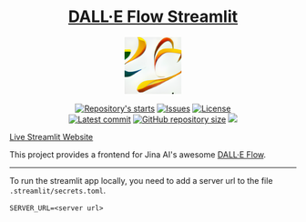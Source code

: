 <h1 align="center"> <a href="https://share.streamlit.io/tom-doerr/dalle_flow_streamlit/main"> DALL·E Flow Streamlit </a> </h1>

<p align="center">
    <img src="res/logo.png" width="100" height="100">
</p>

<p align="center">
    <a href="https://github.com/tom-doerr/dalle_flow_streamlit/stargazers"
        ><img
            src="https://img.shields.io/github/stars/tom-doerr/dalle_flow_streamlit?colorA=2c2837&colorB=c9cbff&style=for-the-badge&logo=starship style=flat-square"
            alt="Repository's starts"
    /></a>
    <a href="https://github.com/tom-doerr/dalle_flow_streamlit/issues"
        ><img
            src="https://img.shields.io/github/issues-raw/tom-doerr/dalle_flow_streamlit?colorA=2c2837&colorB=f2cdcd&style=for-the-badge&logo=starship style=flat-square"
            alt="Issues"
    /></a>
    <a href="https://github.com/tom-doerr/dalle_flow_streamlit/blob/main/LICENSE"
        ><img
            src="https://img.shields.io/github/license/tom-doerr/dalle_flow_streamlit?colorA=2c2837&colorB=b5e8e0&style=for-the-badge&logo=starship style=flat-square"
            alt="License"
    /><br />
    <a href="https://github.com/tom-doerr/dalle_flow_streamlit/commits/main"
        ><img
            src="https://img.shields.io/github/last-commit/tom-doerr/dalle_flow_streamlit/main?colorA=2c2837&colorB=ddb6f2&style=for-the-badge&logo=starship style=flat-square"
            alt="Latest commit"
    /></a>
    <a href="https://github.com/tom-doerr/dalle_flow_streamlit"
        ><img
            src="https://img.shields.io/github/repo-size/tom-doerr/dalle_flow_streamlit?colorA=2c2837&colorB=89DCEB&style=for-the-badge&logo=starship style=flat-square"
            alt="GitHub repository size"
    /></a>

   <img src="https://badges.pufler.dev/visits/tom-doerr/dalle_flow_streamlit?style=for-the-badge&color=96CDFB&logoColor=white&labelColor=302D41"/>

[Live Streamlit Website](https://share.streamlit.io/tom-doerr/dalle_flow_streamlit/main)

This project provides a frontend for Jina AI's awesome [DALL·E Flow](https://github.com/jina-ai/dalle-flow).

---

To run the streamlit app locally, you need to add a server url to the file
`.streamlit/secrets.toml`.
```
SERVER_URL=<server url>
```


